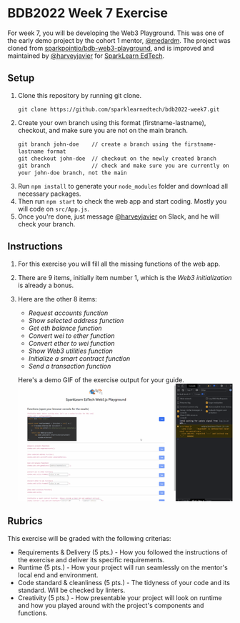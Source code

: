 # BDB2022 Week 7 Exercise

For week 7, you will be developing the Web3 Playground. This was one of the early demo project by the cohort 1 mentor, [@medardm](https://github.com/medardm). The project was cloned from [sparkpointio/bdb-web3-playground](https://github.com/sparkpointio/bdb-web3-playground), and is improved and maintained by [@harveyjavier](https://github.com/harveyjavier) for [SparkLearn EdTech](https://sparklearn-edtech.com/).

## Setup
1. Clone this repository by running git clone. 
	```
	git clone https://github.com/sparklearnedtech/bdb2022-week7.git
	```
2. Create your own branch using this format (firstname-lastname), checkout, and make sure you are not on the main branch.
	```
	git branch john-doe    // create a branch using the firstname-lastname format
	git checkout john-doe  // checkout on the newly created branch
	git branch             // check and make sure you are currently on your john-doe branch, not the main
	```
3. Run `npm install` to generate your `node_modules` folder and download all necessary packages.
5. Then run `npm start` to check the web app and start coding. Mostly you will code on `src/App.js`.
4. Once you're done, just message [@harveyjavier](https://github.com/harveyjavier) on Slack, and he will check your branch.

## Instructions
1. For this exercise you will fill all the missing functions of the web app.
2. There are 9 items, initially item number 1, which is the _Web3 initialization_ is already a bonus.
3. Here are the other 8 items:
	* _Request accounts function_
	* _Show selected address function_
	* _Get eth balance function_
	* _Convert wei to ether function_
	* _Convert ether to wei function_
	* _Show Web3 utilities function_
	* _Initialize a smart contract function_
	* _Send a transaction function_

	Here's a demo GIF of the exercise output for your guide.
	![Demo](https://github.com/sparklearnedtech/bdb2022-week7/blob/main/src/images/sparklearn-web3-playground.gif)

## Rubrics
This exercise will be graded with the following criterias:
* Requirements & Delivery (5 pts.) - How you followed the instructions of the exercise and deliver its specific requirements.
* Runtime (5 pts.) - How your project will run seamlessly on the mentor's local end and environment.
* Code standard & cleanliness (5 pts.) - The tidyness of your code and its standard. Will be checked by linters.
* Creativity (5 pts.) - How presentable your project will look on runtime and how you played around with the project's components and functions.
